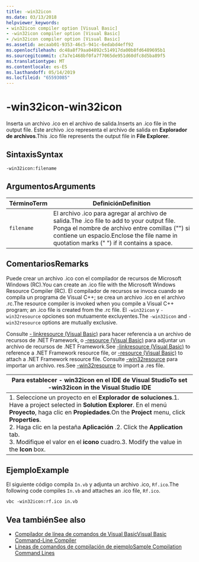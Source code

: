 ```yaml
---
title: -win32icon
ms.date: 03/13/2018
helpviewer_keywords:
- win32icon compiler option [Visual Basic]
- -win32icon compiler option [Visual Basic]
- /win32icon compiler option [Visual Basic]
ms.assetid: aecaab01-9353-46c5-941c-6edabd4eff92
ms.openlocfilehash: dc48a8f79aa04892c514917da00b8fd6489695b1
ms.sourcegitcommit: c7a7e1468bf0fa7f7065de951d60dfc8d5ba89f5
ms.translationtype: MT
ms.contentlocale: es-ES
ms.lasthandoff: 05/14/2019
ms.locfileid: "65593085"
---
```

# <a name="-win32icon"></a><span data-ttu-id="7b2ef-102">-win32icon</span><span class="sxs-lookup"><span data-stu-id="7b2ef-102">-win32icon</span></span>
<span data-ttu-id="7b2ef-103">Inserta un archivo .ico en el archivo de salida.</span><span class="sxs-lookup"><span data-stu-id="7b2ef-103">Inserts an .ico file in the output file.</span></span> <span data-ttu-id="7b2ef-104">Este archivo .ico representa el archivo de salida en **Explorador de archivos**.</span><span class="sxs-lookup"><span data-stu-id="7b2ef-104">This .ico file represents the output file in **File Explorer**.</span></span>  
  
## <a name="syntax"></a><span data-ttu-id="7b2ef-105">Sintaxis</span><span class="sxs-lookup"><span data-stu-id="7b2ef-105">Syntax</span></span>  
  
```  
-win32icon:filename  
```  
  
## <a name="arguments"></a><span data-ttu-id="7b2ef-106">Argumentos</span><span class="sxs-lookup"><span data-stu-id="7b2ef-106">Arguments</span></span>  
  
|<span data-ttu-id="7b2ef-107">Término</span><span class="sxs-lookup"><span data-stu-id="7b2ef-107">Term</span></span>|<span data-ttu-id="7b2ef-108">Definición</span><span class="sxs-lookup"><span data-stu-id="7b2ef-108">Definition</span></span>|  
|---|---|  
|`filename`|<span data-ttu-id="7b2ef-109">El archivo .ico para agregar al archivo de salida.</span><span class="sxs-lookup"><span data-stu-id="7b2ef-109">The .ico file to add to your output file.</span></span> <span data-ttu-id="7b2ef-110">Ponga el nombre de archivo entre comillas ("") si contiene un espacio.</span><span class="sxs-lookup"><span data-stu-id="7b2ef-110">Enclose the file name in quotation marks (" ") if it contains a space.</span></span>|  
  
## <a name="remarks"></a><span data-ttu-id="7b2ef-111">Comentarios</span><span class="sxs-lookup"><span data-stu-id="7b2ef-111">Remarks</span></span>  
 <span data-ttu-id="7b2ef-112">Puede crear un archivo .ico con el compilador de recursos de Microsoft Windows (RC).</span><span class="sxs-lookup"><span data-stu-id="7b2ef-112">You can create an .ico file with the Microsoft Windows Resource Compiler (RC).</span></span> <span data-ttu-id="7b2ef-113">El compilador de recursos se invoca cuando se compila un programa de Visual C++; se crea un archivo .ico en el archivo .rc.</span><span class="sxs-lookup"><span data-stu-id="7b2ef-113">The resource compiler is invoked when you compile a Visual C++ program; an .ico file is created from the .rc file.</span></span> <span data-ttu-id="7b2ef-114">El `-win32icon` y `-win32resource` opciones son mutuamente excluyentes.</span><span class="sxs-lookup"><span data-stu-id="7b2ef-114">The `-win32icon` and `-win32resource` options are mutually exclusive.</span></span>  
  
 <span data-ttu-id="7b2ef-115">Consulte [- linkresource (Visual Basic)](../../../visual-basic/reference/command-line-compiler/linkresource.md) para hacer referencia a un archivo de recursos de .NET Framework, o [-resource (Visual Basic)](../../../visual-basic/reference/command-line-compiler/resource.md) para adjuntar un archivo de recursos de .NET Framework.</span><span class="sxs-lookup"><span data-stu-id="7b2ef-115">See [-linkresource (Visual Basic)](../../../visual-basic/reference/command-line-compiler/linkresource.md) to reference a .NET Framework resource file, or [-resource (Visual Basic)](../../../visual-basic/reference/command-line-compiler/resource.md) to attach a .NET Framework resource file.</span></span> <span data-ttu-id="7b2ef-116">Consulte [-win32resource](../../../visual-basic/reference/command-line-compiler/win32resource.md) para importar un archivo. res.</span><span class="sxs-lookup"><span data-stu-id="7b2ef-116">See [-win32resource](../../../visual-basic/reference/command-line-compiler/win32resource.md) to import a .res file.</span></span>  
  
|<span data-ttu-id="7b2ef-117">Para establecer - win32icon en el IDE de Visual Studio</span><span class="sxs-lookup"><span data-stu-id="7b2ef-117">To set -win32icon in the Visual Studio IDE</span></span>|  
|---|  
|<span data-ttu-id="7b2ef-118">1.  Seleccione un proyecto en el **Explorador de soluciones**.</span><span class="sxs-lookup"><span data-stu-id="7b2ef-118">1.  Have a project selected in **Solution Explorer**.</span></span> <span data-ttu-id="7b2ef-119">En el menú **Proyecto**, haga clic en **Propiedades**.</span><span class="sxs-lookup"><span data-stu-id="7b2ef-119">On the **Project** menu, click **Properties**.</span></span> <br /><span data-ttu-id="7b2ef-120">2.  Haga clic en la pestaña **Aplicación** .</span><span class="sxs-lookup"><span data-stu-id="7b2ef-120">2.  Click the **Application** tab.</span></span><br /><span data-ttu-id="7b2ef-121">3.  Modifique el valor en el **icono** cuadro.</span><span class="sxs-lookup"><span data-stu-id="7b2ef-121">3.  Modify the value in the **Icon** box.</span></span>|  
  
## <a name="example"></a><span data-ttu-id="7b2ef-122">Ejemplo</span><span class="sxs-lookup"><span data-stu-id="7b2ef-122">Example</span></span>  
 <span data-ttu-id="7b2ef-123">El siguiente código compila `In.vb` y adjunta un archivo .ico, `Rf.ico`.</span><span class="sxs-lookup"><span data-stu-id="7b2ef-123">The following code compiles `In.vb` and attaches an .ico file, `Rf.ico`.</span></span>  
  
```console
vbc -win32icon:rf.ico in.vb  
```  
  
## <a name="see-also"></a><span data-ttu-id="7b2ef-124">Vea también</span><span class="sxs-lookup"><span data-stu-id="7b2ef-124">See also</span></span>

- [<span data-ttu-id="7b2ef-125">Compilador de línea de comandos de Visual Basic</span><span class="sxs-lookup"><span data-stu-id="7b2ef-125">Visual Basic Command-Line Compiler</span></span>](../../../visual-basic/reference/command-line-compiler/index.md)
- [<span data-ttu-id="7b2ef-126">Líneas de comandos de compilación de ejemplo</span><span class="sxs-lookup"><span data-stu-id="7b2ef-126">Sample Compilation Command Lines</span></span>](../../../visual-basic/reference/command-line-compiler/sample-compilation-command-lines.md)
